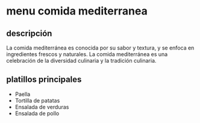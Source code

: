 # menu comida mediterranea

## descripción

La comida mediterránea es conocida por su sabor y textura, y se enfoca en ingredientes frescos y naturales. La comida mediterránea es una celebración de la diversidad culinaria y la tradición culinaria.

## platillos principales

- Paella
- Tortilla de patatas
- Ensalada de verduras
- Ensalada de pollo